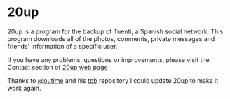 20up
========

20up is a program for the backup of Tuenti, a Spanish social network. This program downloads all of the photos, comments, private messages and friends' information of a specific user.

If you have any problems, questions or improvements, please visit the Contact section of [20up web page](http://bmenendez.github.io/20up)

Thanks to [@outime](https://github.com/outime) and his [tpb](https://github.com/outime/tpb) repository I could update 20up to make it work again.
